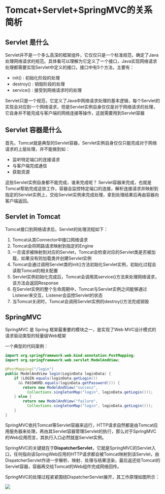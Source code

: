 # Tomcat+Servlet+SpringMVC的关系简析

## Servlet 是什么

Servlet并不是一个多么高深的框架组件，它仅仅只是一个标准规范，确定了Java处理网络请求的规范。具体看可以理解为它定义了一个接口，Java实现网络请求处理都需要实现Servlet中定义的接口，接口中有5个方法，主要有：

* init() : 初始化阶段的处理
* destroy() : 销毁阶段的处理
* service() : 接受到网络请求时的处理

Servlet只是一个规范，它定义了Java中网络请求处理的基本逻辑，每个Servlet的实现会对应到一个网络请求，但是Servlet实例自身仅仅是对于网络请求的处理，它自身并不能完成与客户端的网络连接等操作，这就需要用到Servlet容器

## Servlet 容器是什么

首先，Tomcat就是典型的Servlet容器，Servlet实例自身仅仅只能完成对于网络请求的上层处理，并不能做到如：

* 监听特定端口的连接请求
* 与客户端完成通信
* 获取资源

这些Servlet实例自身都不能完成，谁来完成呢？ Servlet容器来完成，也就是Tomcat帮助完成这些工作，容器会监控特定端口的连接，解析连接请求并映射到指定的Servlet实例上，交给Servlet实例来完成处理，拿到处理结果后再由容器向客户端返回。


## Servlet in Tomcat 

Tomcat接口到网络请求后，Servlet的处理流程如下：

1. Tomcat从其Connector中接口网络请求
2. Tomcat会将网路请求映射到指定的Engine
3. 一旦请求被映射到对应的Servlet，Tomcat会检查对应的Servlet类是否被加载，如果没有则加载类并创建Servlet实例
4. Tomcat会通过调用Servlet类的init()方法初始化Servlet实例，初始化过程会读取Tomcat的相关配置
5. Servlet实例初始化完成后，Tomcat会调用其service()方法来处理网络请求，该方法会返回Response
6. 在Servlet实例的整个生命周期中，Tomcat与Servlet实例之间能够通过Listener来交互，Listener会监控Servlet的状态
7. 当Tomcat关闭时，Tomcat会调用Servlet实例的destroy()方法完成销毁

## SpringMVC

SpringMVC 是 Spring 框架最重要的模块之一，是实现了Web MVC设计模式的请求驱动类型的轻量级Web框架

一个典型的代码案例：

```java
import org.springframework.web.bind.annotation.PostMapping;
import org.springframework.web.servlet.ModelAndView;

@PostMapping("/login")
public ModelAndView login(LoginData loginData) {
    if (LOGIN.equals(loginData.getLogin()) 
      && PASSWORD.equals(loginData.getPassword())) {
        return new ModelAndView("success", 
          Collections.singletonMap("login", loginData.getLogin()));
    } else {
        return new ModelAndView("failure", 
          Collections.singletonMap("login", loginData.getLogin()));
    }
}
```

SpringMVC依托Tomcat等Servlet容器来运行，HTTP请求自然都是由Tomcat应用服务器来处理，再由其Servlet容器管理Servlet的执行，那么对于SpringMVC的Web应用而言，其执行入口必然就是Servlet实例。

SpringMVC的关键就在于**DispatcherServlet**，它就是SpringMVC的Servlet入口，任何指向该SpringWeb应用的HTTP请求都会被Tomcat映射到该Servlet，由DispatcherServlet作进一步解析、映射、处理与结果渲染，最后返还给Tomcat的Servlet容器，容器再交给Tomcat的Web组件完成网络回传。

SpringMVC的处理过程紧紧围绕DispatcherServlet展开，其工作原理如图所示：

![](http://ww4.sinaimg.cn/mw690/6941baebtw1epg9al8bv6j20f90aqjrx.jpg)
